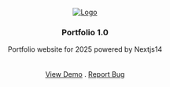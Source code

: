 <p align="center">

  <a href="https://github.com/HeyMridul/Portfolio-M1">
    <img src="https://mridulbhardwaj.vercel.app/_next/image?url=%2F_next%2Fstatic%2Fmedia%2Fconfused-memoji.3368f033.png&w=384&q=75" alt="Logo" >
  </a>
<br/>
  <h3 align="center">Portfolio 1.0</h3>

  <p align="center">
    Portfolio website for 2025 powered by Nextjs14
    <br/>
    <br/>
    <br/>
    <a href="https://mridulbhardwaj.vercel.app/">View Demo</a>
    .
    <a href="https://github.com/HeyMridul/Portfolio-M1">Report Bug</a>

  </p>
</p>
